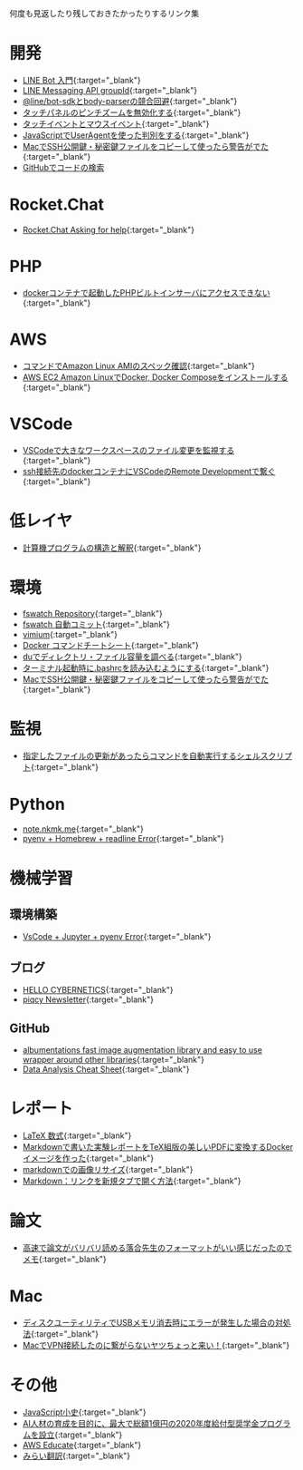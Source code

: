 何度も見返したり残しておきたかったりするリンク集

# 開発
- [LINE Bot 入門](https://qiita.com/nkjm/items/38808bbc97d6927837cd){:target="_blank"}
- [LINE Messaging API groupId](https://qiita.com/kenichi_odo/items/18badf7c069334d9c3a2){:target="_blank"}
- [@line/bot-sdkとbody-parserの競合回避](https://qiita.com/kmats/items/2c2502cfa3a633e7e049){:target="_blank"}
- [タッチパネルのピンチズームを無効化する](https://qiita.com/SHiMPEi_THE_END/items/0239ca5d5b6ee9435305){:target="_blank"}
- [タッチイベントとマウスイベント](https://app.codegrid.net/entry/touch-mouse){:target="_blank"}
- [JavaScriptでUserAgentを使った判別をする](http://cly7796.net/wp/javascript/make-a-determination-using-the-useragent-in-javascript/){:target="_blank"}
- [MacでSSH公開鍵・秘密鍵ファイルをコピーして使ったら警告がでた](http://blog.ruedap.com/2011/04/04/mac-ssh-key-copy-error){:target="_blank"}
- [GitHubでコードの検索](https://help.github.com/ja/github/searching-for-information-on-github/searching-code)
# Rocket.Chat
- [Rocket.Chat Asking for help](https://gist.github.com/reetp/a66149d5f060f260643a353ca7067a98){:target="_blank"}

# PHP
- [dockerコンテナで起動したPHPビルトインサーバにアクセスできない](http://tic40.hatenablog.com/entry/2018/03/06/080000){:target="_blank"}

# AWS
- [コマンドでAmazon Linux AMIのスペック確認](http://www.itmcreate.com/wp/archives/2757){:target="_blank"}
- [AWS EC2 Amazon LinuxでDocker, Docker Composeをインストールする](https://qiita.com/shinespark/items/a8019b7ca99e4a30d286){:target="_blank"}

# VSCode
- [VSCodeで大きなワークスペースのファイル変更を監視する](https://code.visualstudio.com/docs/setup/linux#_visual-studio-code-is-unable-to-watch-for-file-changes-in-this-large-workspace-error-enospc){:target="_blank"}
- [ssh接続先のdockerコンテナにVSCodeのRemote Developmentで繋ぐ](https://qiita.com/kanosawa/items/07e26edb19c86091fa48#%E6%96%B9%E6%B3%95){:target="_blank"}

# 低レイヤ
- [計算機プログラムの構造と解釈](https://sicp.iijlab.net/fulltext/xcont.html){:target="_blank"}

# 環境
- [fswatch Repository](https://github.com/emcrisostomo/fswatch){:target="_blank"}
- [fswatch 自動コミット](https://qiita.com/yusanish/items/24075e5b2fb5536ae7c1){:target="_blank"}
- [vimium](https://qiita.com/satoshi03/items/9fdfcd0e46e095ec68c1){:target="_blank"}
- [Docker コマンドチートシート](https://qiita.com/wMETAw/items/34ba5c980e2a38e548db){:target="_blank"}
- [duでディレクトリ・ファイル容量を調べる](https://open-groove.net/linux-command/du/){:target="_blank"}
- [ターミナル起動時に.bashrcを読み込むようにする](http://blog.ruedap.com/2010/09/13/mac-bash-bashrc){:target="_blank"}
- [MacでSSH公開鍵・秘密鍵ファイルをコピーして使ったら警告がでた](http://blog.ruedap.com/2011/04/04/mac-ssh-key-copy-error){:target="_blank"}

# 監視
- [指定したファイルの更新があったらコマンドを自動実行するシェルスクリプト](http://mizti.hatenablog.com/entry/2013/01/27/204343){:target="_blank"}

# Python
- [note.nkmk.me](https://note.nkmk.me/){:target="_blank"}
- [pyenv + Homebrew + readline Error](https://qiita.com/hidekuro/items/546a7945b0ce566a80ee){:target="_blank"}

# 機械学習
## 環境構築
- [VsCode + Jupyter + pyenv Error](https://github.com/microsoft/vscode-python/issues/4013){:target="_blank"}

## ブログ
- [HELLO CYBERNETICS](https://www.hellocybernetics.tech/){:target="_blank"}
- [piqcy Newsletter](https://www.getrevue.co/profile/icoxfog417/){:target="_blank"}

## GitHub
- [albumentations fast image augmentation library and easy to use wrapper around other libraries](https://github.com/albu/albumentations){:target="_blank"}
- [Data Analysis Cheat Sheet](https://github.com/wataru-match/Data-Analysis-Cheat-Sheet){:target="_blank"}

# レポート
- [LaTeX 数式](http://easy-copy-mathjax.xxxx7.com/){:target="_blank"}
- [Markdownで書いた実験レポートをTeX組版の美しいPDFに変換するDockerイメージを作った](https://blog.p1ass.com/posts/mdtopdf/){:target="_blank"}
- [markdownでの画像リサイズ](https://qiita.com/shti_f/items/b819d7fd8cb79ae29687){:target="_blank"}
- [Markdown：リンクを新規タブで開く方法](http://tauplank.hatenablog.com/entry/2016/11/26/095110){:target="_blank"}

# 論文
- [高速で論文がバリバリ読める落合先生のフォーマットがいい感じだったのでメモ](http://lafrenze.hatenablog.com/entry/2015/08/04/120205){:target="_blank"}

# Mac
- [ディスクユーティリティでUSBメモリ消去時にエラーが発生した場合の対処法](https://ottan.xyz/disk-utility-usb-memory-error-6839/){:target="_blank"}
- [MacでVPN接続したのに繋がらないヤツちょっと来い！](https://kosukety.org/what-to-do-if-you-do-not-connect-to-vpn-connection-on-mac/){:target="_blank"}

# その他
- [JavaScript小史](https://speakerdeck.com/badatmath/javascript){:target="_blank"}
- [AI人材の育成を目的に、最大で総額1億円の2020年度給付型奨学金プログラムを設立](https://www.softbank.jp/corp/news/press/sbkk/2019/20191015_02/){:target="_blank"}
- [AWS Educate](https://aws.amazon.com/jp/education/awseducate/){:target="_blank"}
- [みらい翻訳](https://miraitranslate.com/trial/){:target="_blank"}

